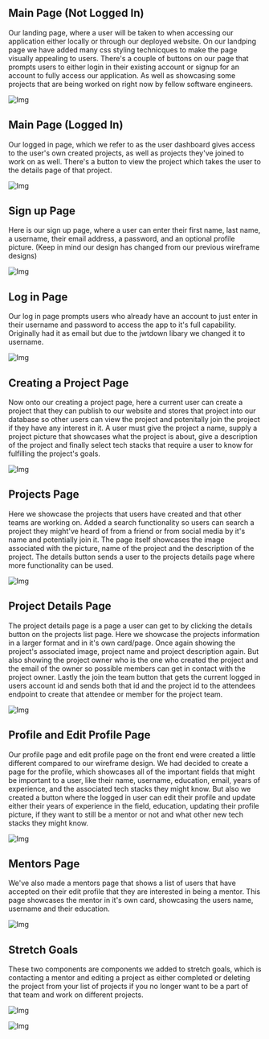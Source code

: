 ## Main Page (Not Logged In)

Our landing page, where a user will be taken to when accessing our application either locally or through our deployed website.  On our landping page we have added many css styling technicques to make the page visually appealing to users.  There's a couple of buttons on our page that prompts users to either login in their existing account or signup for an account to fully access our application. As well as showcasing some projects that are being worked on right now by fellow software engineers.

![Img](/docs/images/MainPageNotLoggedIn.png)

## Main Page (Logged In)

Our logged in page, which we refer to as the user dashboard gives access to the user's own created projects, as well as projects they've joined to work on as well.  There's a button to view the project which takes the user to the details page of that project.

![Img](/docs/images/MainPageLoggedIn.png)

## Sign up Page

Here is our sign up page, where a user can enter their first name, last name, a username, their email address, a password, and an optional profile picture. (Keep in mind our design has changed from our previous wireframe designs)

![Img](/docs/images/SignUp.png)

## Log in Page

Our log in page prompts users who already have an account to just enter in their username and password to access the app to it's full capability.  Originally had it as email but due to the jwtdown libary we changed it to username.

![Img](/docs/images/LogIn.png)

## Creating a Project Page

Now onto our creating a project page, here a current user can create a project that they can publish to our website and stores that project into our database so other users can view the project and potenitally join the project if they have any interest in it.  A user must give the project a name, supply a project picture that showcases what the project is about, give a description of the project and finally select tech stacks that require a user to know for fulfilling the project's goals.

![Img](/docs/images/CreateProject.png)

## Projects Page

Here we showcase the projects that users have created and that other teams are working on.  Added a search functionality so users can search a project they might've heard of from a friend or from social media by it's name and potentially join it.  The page itself showcases the image associated with the picture, name of the project and the description of the project.  The details button sends a user to the projects details page where more functionality can be used.

![Img](/docs/images/ProjectList.png)


## Project Details Page

The project details page is a page a user can get to by clicking the details button on the projects list page.  Here we showcase the projects information in a larger format and in it's own card/page.  Once again showing the project's associated image, project name and project description again.  But also showing the project owner who is the one who created the project and the email of the owner so possible members can get in contact with the project owner.  Lastly the join the team button that gets the current logged in users account id and sends both that id and the project id to the attendees endpoint to create that attendee or member for the project team.

![Img](/docs/images/ProjectDetails.png)

## Profile and Edit Profile Page

Our profile page and edit profile page on the front end were created a little different compared to our wireframe design.  We had decided to create a page for the profile, which showcases all of the important fields that might be important to a user, like their name, username, education, email, years of experience, and the associated tech stacks they might know.  But also we created a button where the logged in user can edit their profile and update either their years of experience in the field, education, updating their profile picture, if they want to still be a mentor or not and what other new tech stacks they might know.

![Img](/docs/images/Profile.png)


## Mentors Page

We've also made a mentors page that shows a list of users that have accepted on their edit profile that they are interested in being a mentor.  This page showcases the mentor in it's own card, showcasing the users name, username and their education.

![Img](/docs/images/Mentors.png)

## Stretch Goals

These two components are components we added to stretch goals, which is contacting a mentor and editing a project as either completed or deleting the project from your list of projects if you no longer want to be a part of that team and work on different projects.

![Img](/docs/images/MentorDetails.png)

![Img](/docs/images/EditProject.png)
